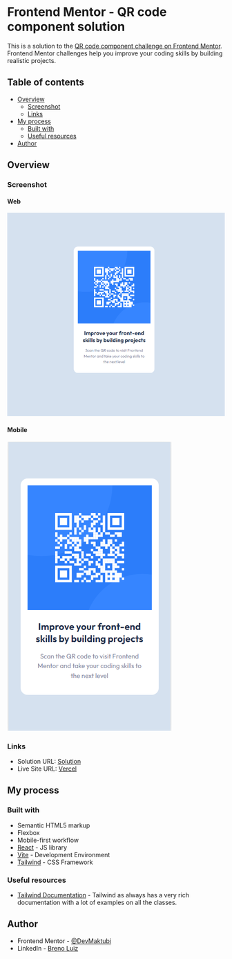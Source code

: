 # Frontend Mentor - QR code component solution

This is a solution to the [QR code component challenge on Frontend Mentor](https://www.frontendmentor.io/challenges/qr-code-component-iux_sIO_H). Frontend Mentor challenges help you improve your coding skills by building realistic projects.

## Table of contents

- [Overview](#overview)
  - [Screenshot](#screenshot)
  - [Links](#links)
- [My process](#my-process)
  - [Built with](#built-with)
  - [Useful resources](#useful-resources)
- [Author](#author)

## Overview

### Screenshot

#### Web

![](./screenshots/sc2.png)

#### Mobile

![](./screenshots/sc1.png)

### Links

- Solution URL: [Solution](https://www.frontendmentor.io/solutions/responsive-qr-code-component-DaMnVUiQQy)
- Live Site URL: [Vercel](https://fm-q-rcode-component.vercel.app/)

## My process

### Built with

- Semantic HTML5 markup
- Flexbox
- Mobile-first workflow
- [React](https://reactjs.org/) - JS library
- [Vite](https://vitejs.dev/) - Development Environment
- [Tailwind](https://tailwindcss.com/) - CSS Framework

### Useful resources

- [Tailwind Documentation](https://tailwindcss.com/docs) - Tailwind as always has a very rich documentation with a lot of examples on all the classes.

## Author

- Frontend Mentor - [@DevMaktubi](https://www.frontendmentor.io/profile/DevMaktubi)
- LinkedIn - [Breno Luiz](https://www.linkedin.com/in/breno-luiz)
